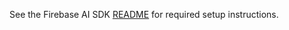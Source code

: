 See the Firebase AI SDK
[README](https://github.com/firebase/firebase-ios-sdk/tree/main/FirebaseAI#unit-tests)
for required setup instructions.

